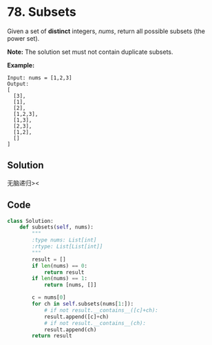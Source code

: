 # 78. Subsets

Given a set of **distinct** integers, *nums*, return all possible subsets (the power set).

**Note:** The solution set must not contain duplicate subsets.

**Example:**

```
Input: nums = [1,2,3]
Output:
[
  [3],
  [1],
  [2],
  [1,2,3],
  [1,3],
  [2,3],
  [1,2],
  []
]
```



## Solution

无脑递归><



## Code

```python
class Solution:
    def subsets(self, nums):
        """
        :type nums: List[int]
        :rtype: List[List[int]]
        """
        result = []
        if len(nums) == 0:
            return result
        if len(nums) == 1:
            return [nums, []]

        c = nums[0]
        for ch in self.subsets(nums[1:]):
            # if not result.__contains__([c]+ch):
            result.append([c]+ch)  
            # if not result.__contains__(ch):
            result.append(ch)
        return result
```

